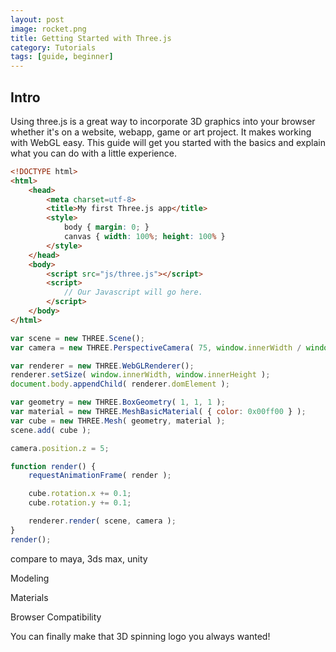 ```yaml
---
layout: post
image: rocket.png
title: Getting Started with Three.js
category: Tutorials
tags: [guide, beginner]
---
```


## Intro
Using three.js is a great way to incorporate 3D graphics into your browser whether it's on a<!--more--> website, webapp, game or art project. It makes working with WebGL easy. This guide will get you started with the basics and explain what you can do with a little experience.

```html
<!DOCTYPE html>
<html>
	<head>
		<meta charset=utf-8>
		<title>My first Three.js app</title>
		<style>
			body { margin: 0; }
			canvas { width: 100%; height: 100% }
		</style>
	</head>
	<body>
		<script src="js/three.js"></script>
		<script>
			// Our Javascript will go here.
		</script>
	</body>
</html>
```

```javascript
var scene = new THREE.Scene();
var camera = new THREE.PerspectiveCamera( 75, window.innerWidth / window.innerHeight, 0.1, 1000 );

var renderer = new THREE.WebGLRenderer();
renderer.setSize( window.innerWidth, window.innerHeight );
document.body.appendChild( renderer.domElement );

var geometry = new THREE.BoxGeometry( 1, 1, 1 );
var material = new THREE.MeshBasicMaterial( { color: 0x00ff00 } );
var cube = new THREE.Mesh( geometry, material );
scene.add( cube );

camera.position.z = 5;

function render() {
	requestAnimationFrame( render );

	cube.rotation.x += 0.1;
	cube.rotation.y += 0.1;

	renderer.render( scene, camera );
}
render();
```

compare to maya, 3ds max, unity

Modeling

Materials


Browser Compatibility

You can finally make that 3D spinning logo you always wanted!
